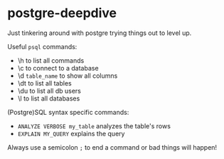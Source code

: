 # postgre-deepdive

Just tinkering around with postgre trying things out to level up.

Useful `psql` commands:

-   \h to list all commands
-   \c to connect to a database
-   \d `table_name` to show all columns
-   \dt to list all tables
-   \du to list all db users
-   \l to list all databases

(Postgre)SQL syntax specific commands:

-   `ANALYZE VERBOSE my_table` analyzes the table's rows
-   `EXPLAIN MY_QUERY` explains the query

Always use a semicolon `;` to end a command or bad things will happen!
